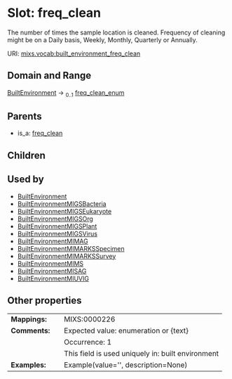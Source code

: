 
# Slot: freq_clean


The number of times the sample location is cleaned. Frequency of cleaning might be on a Daily basis, Weekly, Monthly, Quarterly or Annually.

URI: [mixs.vocab:built_environment_freq_clean](https://w3id.org/mixs/vocab/built_environment_freq_clean)


## Domain and Range

[BuiltEnvironment](BuiltEnvironment.md) &#8594;  <sub>0..1</sub> [freq_clean_enum](freq_clean_enum.md)

## Parents

 *  is_a: [freq_clean](freq_clean.md)

## Children


## Used by

 * [BuiltEnvironment](BuiltEnvironment.md)
 * [BuiltEnvironmentMIGSBacteria](BuiltEnvironmentMIGSBacteria.md)
 * [BuiltEnvironmentMIGSEukaryote](BuiltEnvironmentMIGSEukaryote.md)
 * [BuiltEnvironmentMIGSOrg](BuiltEnvironmentMIGSOrg.md)
 * [BuiltEnvironmentMIGSPlant](BuiltEnvironmentMIGSPlant.md)
 * [BuiltEnvironmentMIGSVirus](BuiltEnvironmentMIGSVirus.md)
 * [BuiltEnvironmentMIMAG](BuiltEnvironmentMIMAG.md)
 * [BuiltEnvironmentMIMARKSSpecimen](BuiltEnvironmentMIMARKSSpecimen.md)
 * [BuiltEnvironmentMIMARKSSurvey](BuiltEnvironmentMIMARKSSurvey.md)
 * [BuiltEnvironmentMIMS](BuiltEnvironmentMIMS.md)
 * [BuiltEnvironmentMISAG](BuiltEnvironmentMISAG.md)
 * [BuiltEnvironmentMIUVIG](BuiltEnvironmentMIUVIG.md)

## Other properties

|  |  |  |
| --- | --- | --- |
| **Mappings:** | | MIXS:0000226 |
| **Comments:** | | Expected value: enumeration or {text} |
|  | | Occurrence: 1 |
|  | | This field is used uniquely in: built environment |
| **Examples:** | | Example(value='', description=None) |


